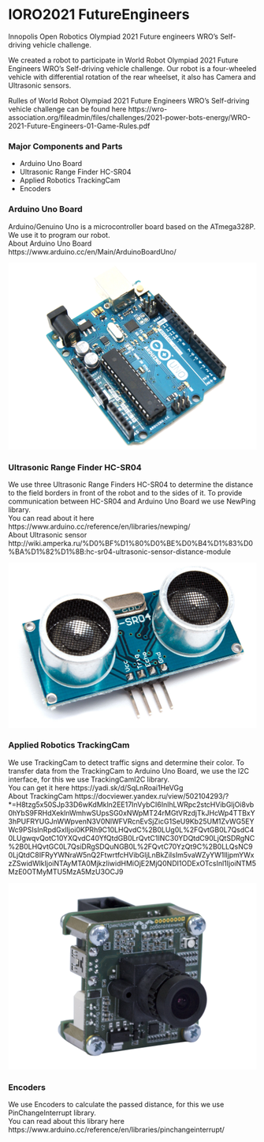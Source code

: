 # IORO2021 FutureEngineers
<p>Innopolis Open Robotics Olympiad 2021 Future engineers WRO’s Self-driving vehicle challenge.</p>
<p>We created a robot to participate in World Robot Olympiad 2021 Future Engineers WRO’s Self-driving vehicle challenge.
Our robot is a four-wheeled vehicle with differential rotation of the rear wheelset, it also has Camera and Ultrasonic sensors.</p>
<p>Rulles of World Robot Olympiad 2021 Future Engineers WRO’s Self-driving vehicle challenge can be found here https://wro-association.org/fileadmin/files/challenges/2021-power-bots-energy/WRO-2021-Future-Engineers-01-Game-Rules.pdf</p>

<h3>Major Components and Parts</h3>
	<ul><li>Arduino Uno Board</li>
	<li>Ultrasonic Range Finder HC-SR04	</li>
	<li>Applied Robotics TrackingCam 	</li> 
	<li>Encoders</li></ul>
	
<h3>Arduino Uno Board</h3>
	<p>Arduino/Genuino Uno is a microcontroller board based on the ATmega328P.
	We use it to program our robot.</br>
	About Arduino Uno Board https://www.arduino.cc/en/Main/ArduinoBoardUno/</p>
  
![Image of ArduinoUnoBoard](https://github.com/Glaurung2000/images/blob/master/1390133.jpg)



<h3>Ultrasonic Range Finder HC-SR04</h3>
	<p>We use three Ultrasonic Range Finders HC-SR04 to determine the distance to the field borders in front of the robot and to the sides of it.
	To provide communication between HC-SR04 and Arduino Uno Board we use NewPing library.</br>
  	You can read about it here https://www.arduino.cc/reference/en/libraries/newping/</br>
	About Ultrasonic sensor http://wiki.amperka.ru/%D0%BF%D1%80%D0%BE%D0%B4%D1%83%D0%BA%D1%82%D1%8B:hc-sr04-ultrasonic-sensor-distance-module</p>
  
![Image of SonarHCSR04](https://github.com/Glaurung2000/images/blob/master/ultrasonic-hc-sr04.1.jpg)
	
<h3>Applied Robotics TrackingCam</h3>
	<p>We use TrackingCam to detect traffic signs and determine their color.
	To transfer data from the TrackingCam to Arduino Uno Board, we use the I2C interface, for this we use TrackingCamI2C library.</br>
  	You can get it here https://yadi.sk/d/SqLnRoai1HeVGg</br>
	About TrackingCam https://docviewer.yandex.ru/view/502104293/?*=H8tzg5x50SJp33D6wKdMkln2EE17InVybCI6InlhLWRpc2stcHVibGljOi8vb0hYbS9FRHdXeklnWmhwSUpsSG0xNWpMT24rMGtVRzdjTkJHcWp4TTBxY3hPUFRYUGJnWWpvenN3V0NlWFVRcnEvSjZicG1SeU9Kb25UM1ZvWG5EYWc9PSIsInRpdGxlIjoi0KPRh9C10LHQvdC%2B0LUg0L%2FQvtGB0L7QsdC40LUgwqvQotC10YXQvdC40YfQtdGB0LrQvtC1INC30YDQtdC90LjQtSDRgNC%2B0LHQvtGC0L7QsiDRgSDQuNGB0L%2FQvtC70YzQt9C%2B0LLQsNC90LjQtdC8IFRyYWNraW5nQ2FtwrtfcHVibGljLnBkZiIsIm5vaWZyYW1lIjpmYWxzZSwidWlkIjoiNTAyMTA0MjkzIiwidHMiOjE2MjQ0NDI1ODExOTcsInl1IjoiNTM5MzE0OTMyMTU5MzA5MzU3OCJ9</p>

![Image of Sonar HC-SR04](https://github.com/Glaurung2000/images/blob/master/MC2018_TrackingCam_LEGO.png)	

<h3>Encoders</h3>
	<p>We use Encoders to calculate the passed distance, for this we use PinChangeInterrupt library.</br>
  	You can read about this library here https://www.arduino.cc/reference/en/libraries/pinchangeinterrupt/</p>
